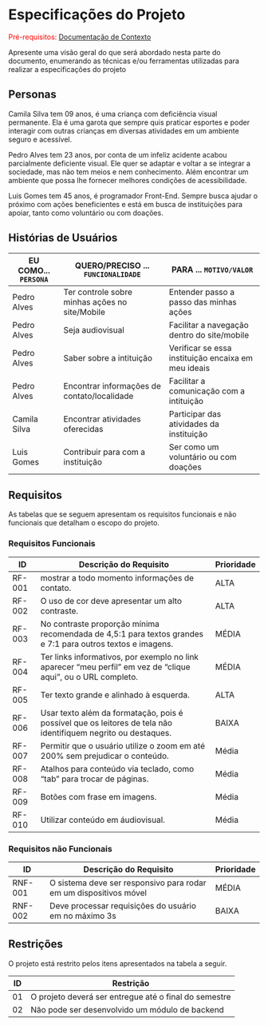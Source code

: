# Especificações do Projeto

<span style="color:red">Pré-requisitos: <a href="1-Documentação de Contexto.md"> Documentação de Contexto</a></span>

Apresente uma visão geral do que será abordado nesta parte do documento, enumerando as técnicas e/ou ferramentas utilizadas para realizar a especificações do projeto

## Personas

Camila Silva tem 09 anos, é uma criança com deficiência visual permanente. Ela é uma garota que sempre quis praticar esportes e poder interagir com outras crianças em diversas atividades em um ambiente seguro e acessível.

Pedro Alves tem 23 anos, por conta de um infeliz acidente acabou parcialmente deficiente visual. Ele quer se adaptar e voltar a se integrar a sociedade, mas não tem meios e nem conhecimento. Além encontrar um ambiente que possa lhe fornecer melhores condições de acessibilidade.

Luis Gomes tem 45 anos, é programador Front-End. Sempre busca ajudar o próximo com ações beneficientes e está em busca de instituições para apoiar, tanto como voluntário ou com doações.

## Histórias de Usuários

|EU COMO... `PERSONA`| QUERO/PRECISO ... `FUNCIONALIDADE`              | PARA ... `MOTIVO/VALOR`                             |
|--------------------|-------------------------------------------------|-----------------------------------------------------|
| Pedro Alves        | Ter controle sobre minhas ações no site/Mobile  | Entender passo a passo das minhas ações             |
| Pedro Alves        | Seja audiovisual                                | Facilitar a navegação dentro do site/mobile         |
| Pedro Alves        | Saber sobre a intituição                        | Verificar se essa instituição encaixa em meu ideais |
| Pedro Alves        | Encontrar informações de contato/localidade     | Facilitar a comunicação com a intituição            |
| Camila Silva       | Encontrar atividades oferecidas                 | Participar das atividades da instituição            |
| Luis Gomes         | Contribuir para com a instituição               | Ser como um voluntário ou com doações               |


## Requisitos

As tabelas que se seguem apresentam os requisitos funcionais e não funcionais que detalham o escopo do projeto.


### Requisitos Funcionais

|ID    | Descrição do Requisito  | Prioridade |
|------|-----------------------------------------|----|
|RF-001| mostrar a todo momento informações de contato. | ALTA | 
|RF-002| O uso de cor deve apresentar um alto contraste.   | ALTA |
|RF-003|No contraste proporção mínima recomendada de 4,5:1 para textos grandes e 7:1 para outros textos e imagens.  | MÉDIA |
|RF-004| Ter links informativos, por exemplo no link aparecer “meu perfil” em vez de “clique aqui”, ou o URL completo.   | MÉDIA |
|RF-005| Ter texto grande e alinhado à esquerda.| ALTA | 
|RF-006| Usar texto além da formatação, pois é possível que os leitores de tela não identifiquem negrito ou destaques.   | BAIXA |
|RF-007| Permitir que o usuário utilize o zoom em até 200% sem prejudicar o conteúdo. | Média | 
|RF-008| Atalhos para conteúdo via teclado, como “tab” para trocar de páginas.  | Média |
|RF-009| Botões com frase em imagens. | Média | 
|RF-010| Utilizar conteúdo em áudiovisual.   | Média |


### Requisitos não Funcionais

|ID     | Descrição do Requisito  |Prioridade |
|-------|-------------------------|----|
|RNF-001| O sistema deve ser responsivo para rodar em um dispositivos móvel | MÉDIA | 
|RNF-002| Deve processar requisições do usuário em no máximo 3s |  BAIXA | 


## Restrições

O projeto está restrito pelos itens apresentados na tabela a seguir.

|ID| Restrição                                             |
|--|-------------------------------------------------------|
|01| O projeto deverá ser entregue até o final do semestre |
|02| Não pode ser desenvolvido um módulo de backend        |
